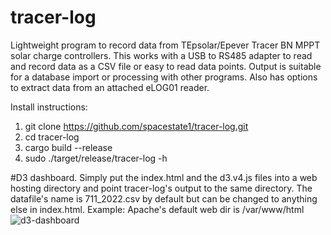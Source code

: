 # tracer-log
Lightweight program to record data from TEpsolar/Epever Tracer BN MPPT solar charge controllers. This works with a USB to RS485 adapter to read and record data as a CSV file or easy to read data points. Output is suitable for a database import or processing with other programs.  Also has options to extract data from an attached eLOG01 reader.  

Install instructions: 

1. git clone https://github.com/spacestate1/tracer-log.git
2. cd tracer-log
3. cargo build --release 
4. sudo ./target/release/tracer-log -h

#D3 dashboard. 
Simply put the index.html and the d3.v4.js files into a web hosting directory and point tracer-log's output to the same directory. 
The datafile's name is 711_2022.csv by default but can be changed to anything else in index.html.
Example: 
Apache's default web dir is /var/www/html
![d3-dashboard](https://user-images.githubusercontent.com/7908850/181916472-9f50b997-98f7-4d35-886b-6217487992b0.jpg)
